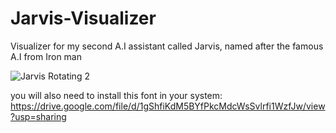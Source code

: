 # Jarvis-Visualizer
 Visualizer for my second A.I assistant called Jarvis, named after the famous A.I from Iron man
 
 
![Jarvis Rotating 2](https://github.com/BenKnighton/Jarvis-Visualizer/assets/131706686/a552b0ff-4b29-40b8-a5f9-b76c19c867a7)

you will also need to install this font in your system: https://drive.google.com/file/d/1gShfiKdM5BYfPkcMdcWsSvlrfi1WzfJw/view?usp=sharing
